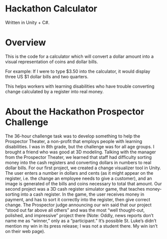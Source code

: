 # Hackathon Calculator
Written in Unity + C#.


# Overview

This is the code for a calculator which will convert a dollar amount into a visual representation of coins and dollar bills.

For example: If I were to type $3.50 into the calculator, it would display three US $1 dollar bills and two quarters.

This helps workers with learning disabilities who have trouble converting change calculated by a register into real money. 




# About the Hackathon Prospector Challenge
The 36-hour challenge task was to develop something to help the Prospector Theater, a non-profit that employs people with learning disabilities. I was in 8th grade, but the challenge was for all age groups. I brought a friend who was good at 3D modeling. Talking with the manager from the Prospector Theater, we learned that staff had difficulty sorting money into the cash registers and converting dollars in numbers to real dollar bills. For our first project, we created a change visualizer tool in Unity. The user enters a number in dollars and cents (as it might appear on the register, i.e. the change an employee needs to give a customer), and an image is generated of the bills and coins necessary to total that amount. Our second project was a 3D cash register simulator game, that teaches money-sorting into a cash register. In the game, the user receives money in payment, and has to sort it correctly into the register, then give correct change. The Prospector judge announcing our win said that our project “stood out far above all others” and was the most “well thought-out, polished, and impressive” project there
 (Note: Oddly, news reports don’t name me as “winner,”  only as a “participant.” It’s possible St. Luke’s didn’t mention my win in its press release; I was not a student there. My win isn’t on their web page).
